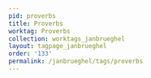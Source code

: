```yaml
---
pid: proverbs
title: Proverbs
worktag: Proverbs
collection: worktags_janbrueghel
layout: tagpage_janbrueghel
order: '133'
permalink: /janbrueghel/tags/proverbs
---
```

